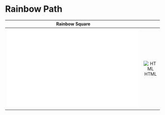 # Rainbow Path

| Rainbow Square | |
| :-: | :-: |
| ![Demo](RainbowSquare/demo.svg) | ![HTML](https://user-images.githubusercontent.com/85122787/160476676-b8abd946-d54b-4648-b9db-2d1275471ffb.png) <br>HTML|
